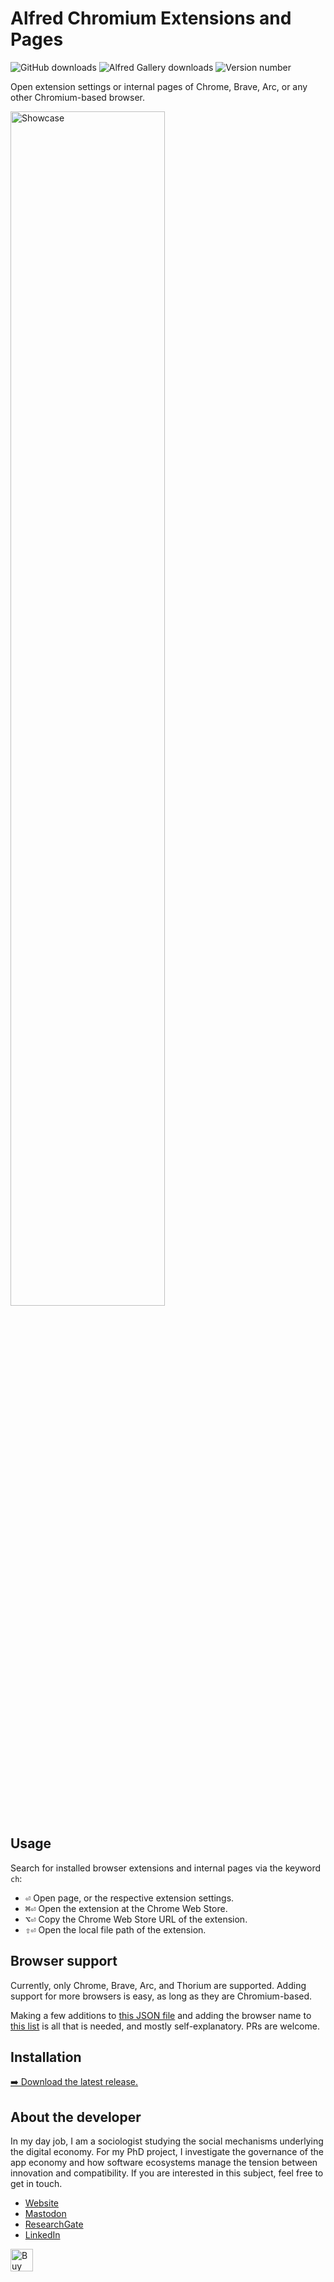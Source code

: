 # Alfred Chromium Extensions and Pages
![GitHub downloads](https://img.shields.io/github/downloads/chrisgrieser/alfred-chromium-extensions/total?label=GitHub%20Downloads&style=plastic&logo=github)
![Alfred Gallery downloads](https://img.shields.io/badge/dynamic/yaml?url=https%3A%2F%2Fraw.githubusercontent.com%2Fchrisgrieser%2F.config%2Frefs%2Fheads%2Fmain%2FAlfred.alfredpreferences%2Falfred-workflow-download-count.yaml&style=plastic&logo=alfred&label=Gallery%20Downloads&color=%235C1F87&query=alfred-chromium-extensions)
![Version number](https://img.shields.io/github/v/release/chrisgrieser/alfred-chromium-extensions?label=Latest%20Release&style=plastic)

Open extension settings or internal pages of Chrome, Brave, Arc, or any other
Chromium-based browser.

<img alt="Showcase" width=70% src="https://github.com/user-attachments/assets/bb4f10fc-f485-4aab-8352-c1af6950a1bc">

## Usage
Search for installed browser extensions and internal pages via the keyword `ch`:
- <kbd>⏎</kbd> Open page, or the respective extension settings.
- <kbd>⌘⏎</kbd> Open the extension at the Chrome Web Store.
- <kbd>⌥⏎</kbd> Copy the Chrome Web Store URL of the extension.
- <kbd>⇧⏎</kbd> Open the local file path of the extension.

## Browser support
Currently, only Chrome, Brave, Arc, and Thorium are supported. Adding support
for more browsers is easy, as long as they are Chromium-based.

Making a few additions to [this JSON
file](https://github.com/chrisgrieser/alfred-chromium-extensions/blob/main/scripts/browser-vars.json)
and adding the browser name to [this
list](https://github.com/chrisgrieser/alfred-chromium-extensions/blob/main/info.plist#L301-L304)
is all that is needed, and mostly self-explanatory. PRs are welcome.

## Installation
[➡️ Download the latest release.](https://github.com/chrisgrieser/alfred-chromium-extensions/releases/latest)

## About the developer
In my day job, I am a sociologist studying the social mechanisms underlying the
digital economy. For my PhD project, I investigate the governance of the app
economy and how software ecosystems manage the tension between innovation and
compatibility. If you are interested in this subject, feel free to get in touch.

- [Website](https://chris-grieser.de/)
- [Mastodon](https://pkm.social/@pseudometa)
- [ResearchGate](https://www.researchgate.net/profile/Christopher-Grieser)
- [LinkedIn](https://www.linkedin.com/in/christopher-grieser-ba693b17a/)

<a href='https://ko-fi.com/Y8Y86SQ91' target='_blank'> <img height='36'
style='border:0px;height:36px;' src='https://cdn.ko-fi.com/cdn/kofi1.png?v=3'
border='0' alt='Buy Me a Coffee at ko-fi.com' /></a>

